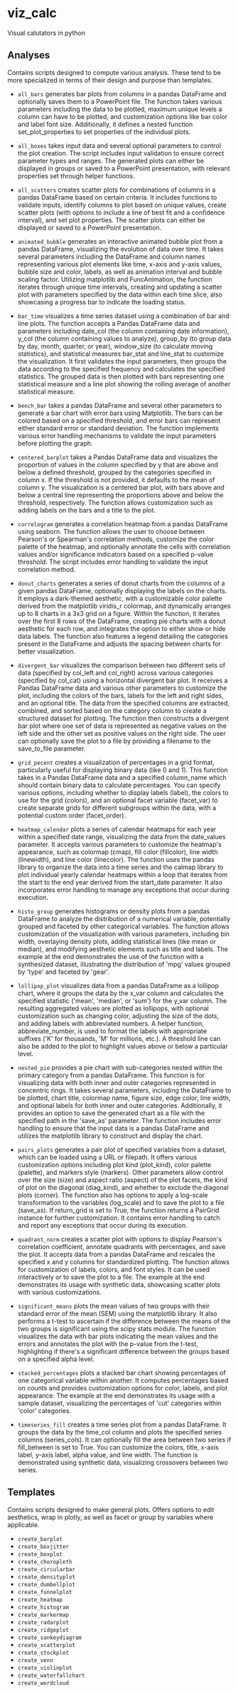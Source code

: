 # viz_calc
 Visual calutators in python

## Analyses
Contains scripts designed to compute various analysis. These tend to be more specialized in terms of their design and purpose than templates.

- `all_bars` generates bar plots from columns in a pandas DataFrame and optionally saves them to a PowerPoint file. The function takes various parameters including the data to be plotted, maximum unique levels a column can have to be plotted, and customization options like bar color and label font size. Additionally, it defines a nested function set_plot_properties to set properties of the individual plots.

- `all_boxes` takes input data and several optional parameters to control the plot creation. The script includes input validation to ensure correct parameter types and ranges. The generated plots can either be displayed in groups or saved to a PowerPoint presentation, with relevant properties set through helper functions.

- `all_scatters` creates scatter plots for combinations of columns in a pandas DataFrame based on certain criteria. It includes functions to validate inputs, identify columns to plot based on unique values, create scatter plots (with options to include a line of best fit and a confidence interval), and set plot properties. The scatter plots can either be displayed or saved to a PowerPoint presentation.

- `animated_bubble` generates an interactive animated bubble plot from a pandas DataFrame, visualizing the evolution of data over time. It takes several parameters including the DataFrame and column names representing various plot elements like time, x-axis and y-axis values, bubble size and color, labels, as well as animation interval and bubble scaling factor. Utilizing matplotlib and FuncAnimation, the function iterates through unique time intervals, creating and updating a scatter plot with parameters specified by the data within each time slice, also showcasing a progress bar to indicate the loading status. 

- `bar_time` visualizes a time series dataset using a combination of bar and line plots. The function accepts a Pandas DataFrame data and parameters including date_col (the column containing date information), y_col (the column containing values to analyze), group_by (to group data by day, month, quarter, or year), window_size (to calculate moving statistics), and statistical measures bar_stat and line_stat to customize the visualization. It first validates the input parameters, then groups the data according to the specified frequency and calculates the specified statistics. The grouped data is then plotted with bars representing one statistical measure and a line plot showing the rolling average of another statistical measure.

- `bench_bar` takes a pandas DataFrame and several other parameters to generate a bar chart with error bars using Matplotlib. The bars can be colored based on a specified threshold, and error bars can represent either standard error or standard deviation. The function implements various error handling mechanisms to validate the input parameters before plotting the graph.

- `centered_barplot` takes a Pandas DataFrame data and visualizes the proportion of values in the column specified by y that are above and below a defined threshold, grouped by the categories specified in column x. If the threshold is not provided, it defaults to the mean of column y. The visualization is a centered bar plot, with bars above and below a central line representing the proportions above and below the threshold, respectively. The function allows customization such as adding labels on the bars and a title to the plot.

- `correlogram` generates a correlation heatmap from a pandas DataFrame using seaborn. The function allows the user to choose between Pearson's or Spearman's correlation methods, customize the color palette of the heatmap, and optionally annotate the cells with correlation values and/or significance indicators based on a specified p-value threshold. The script includes error handling to validate the input correlation method.

- `donut_charts` generates a series of donut charts from the columns of a given pandas DataFrame, optionally displaying the labels on the charts. It employs a dark-themed aesthetic, with a customizable color palette derived from the matplotlib viridis_r colormap, and dynamically arranges up to 8 charts in a 3x3 grid on a figure. Within the function, it iterates over the first 8 rows of the DataFrame, creating pie charts with a donut aesthetic for each row, and integrates the option to either show or hide data labels. The function also features a legend detailing the categories present in the DataFrame and adjusts the spacing between charts for better visualization.

- `divergent_bar` visualizes the comparison between two different sets of data (specified by col_left and col_right) across various categories (specified by col_cat) using a horizontal divergent bar plot. It receives a Pandas DataFrame data and various other parameters to customize the plot, including the colors of the bars, labels for the left and right sides, and an optional title. The data from the specified columns are extracted, combined, and sorted based on the category column to create a structured dataset for plotting. The function then constructs a divergent bar plot where one set of data is represented as negative values on the left side and the other set as positive values on the right side. The user can optionally save the plot to a file by providing a filename to the save_to_file parameter.

- `grid_pecent` creates a visualization of percentages in a grid format, particularly useful for displaying binary data (like 0 and 1). This function takes in a Pandas DataFrame data and a specified column_name which should contain binary data to calculate percentages. You can specify various options, including whether to display labels (label), the colors to use for the grid (colors), and an optional facet variable (facet_var) to create separate grids for different subgroups within the data, with a potential custom order (facet_order).

- `heatmap_calendar` plots a series of calendar heatmaps for each year within a specified date range, visualizing the data from the date_values parameter. It accepts various parameters to customize the heatmap's appearance, such as colormap (cmap), fill color (fillcolor), line width (linewidth), and line color (linecolor). The function uses the pandas library to organize the data into a time series and the calmap library to plot individual yearly calendar heatmaps within a loop that iterates from the start to the end year derived from the start_date parameter. It also incorporates error handling to manage any exceptions that occur during execution.

- `histo_group` generates histograms or density plots from a pandas DataFrame to analyze the distribution of a numerical variable, potentially grouped and faceted by other categorical variables. The function allows customization of the visualization with various parameters, including bin width, overlaying density plots, adding statistical lines (like mean or median), and modifying aesthetic elements such as title and labels. The example at the end demonstrates the use of the function with a synthesized dataset, illustrating the distribution of 'mpg' values grouped by 'type' and faceted by 'gear'.

- `lollipop_plot` visualizes data from a pandas DataFrame as a lollipop chart, where it groups the data by the x_var column and calculates the specified statistic ('mean', 'median', or 'sum') for the y_var column. The resulting aggregated values are plotted as lollipops, with optional customization such as changing color, adjusting the size of the dots, and adding labels with abbreviated numbers. A helper function, abbreviate_number, is used to format the labels with appropriate suffixes ('K' for thousands, 'M' for millions, etc.). A threshold line can also be added to the plot to highlight values above or below a particular level.

- `nested_pie` provides a pie chart with sub-categories nested within the primary category from a pandas DataFrame. This function is for visualizing data with both inner and outer categories represented in concentric rings. It takes several parameters, including the DataFrame to be plotted, chart title, colormap name, figure size, edge color, line width, and optional labels for both inner and outer categories. Additionally, it provides an option to save the generated chart as a file with the specified path in the 'save_as' parameter. The function includes error handling to ensure that the input data is a pandas DataFrame and utilizes the matplotlib library to construct and display the chart.

- `pairs_plots` generates a pair plot of specified variables from a dataset, which can be loaded using a URL or filepath. It offers various customization options including plot kind (plot_kind), color palette (palette), and markers style (markers). Other parameters allow control over the size (size) and aspect ratio (aspect) of the plot facets, the kind of plot on the diagonal (diag_kind), and whether to exclude the diagonal plots (corner). The function also has options to apply a log-scale transformation to the variables (log_scale) and to save the plot to a file (save_as). If return_grid is set to True, the function returns a PairGrid instance for further customization. It contains error handling to catch and report any exceptions that occur during its execution.

- `quadrant_norm` creates a scatter plot with options to display Pearson's correlation coefficient, annotate quadrants with percentages, and save the plot. It accepts data from a pandas DataFrame and rescales the specified x and y columns for standardized plotting. The function allows for customization of labels, colors, and font styles. It can be used interactively or to save the plot to a file. The example at the end demonstrates its usage with synthetic data, showcasing scatter plots with various customizations.

- `significant_means` plots the mean values of two groups with their standard error of the mean (SEM) using the matplotlib library. It also performs a t-test to ascertain if the difference between the means of the two groups is significant using the scipy stats module. The function visualizes the data with bar plots indicating the mean values and the errors and annotates the plot with the p-value from the t-test, highlighting if there's a significant difference between the groups based on a specified alpha level.

- `stacked_percentages` plots a stacked bar chart showing percentages of one categorical variable within another. It computes percentages based on counts and provides customization options for color, labels, and plot appearance. The example at the end demonstrates its usage with a sample dataset, visualizing the percentages of 'cut' categories within 'color' categories.

- `timeseries_fill` creates a time series plot from a pandas DataFrame. It groups the data by the time_col column and plots the specified series columns (series_cols). It can optionally fill the area between two series if fill_between is set to True. You can customize the colors, title, x-axis label, y-axis label, alpha value, and line width. The function is demonstrated using synthetic data, visualizing crossovers between two series.

## Templates
Contains scripts designed to make general plots. Offers options to edit aesthetics, wrap in plotly, as well as facet or group by variables where applicable.

- `create_barplot`
- `create_boxjitter`
- `create_boxplot`
- `create_choropleth`
- `create_circularbar`
- `create_densityplot`
- `create_dumbellplot`
- `create_funnelplot`
- `create_heatmap`
- `create_histogram`
- `create_markermap`
- `create_radarplot`
- `create_ridgeplot`
- `create_sankeydiagram`
- `create_scatterplot`
- `create_stockplot`
- `create_venn`
- `create_violinplot`
- `create_waterfallchart`
- `create_wordcloud`
